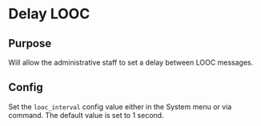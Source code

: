 Delay LOOC
=================

Purpose
----

Will allow the administrative staff to set a delay between LOOC messages.

Config
----

Set the `looc_interval` config value either in the System menu or via command. The default value is set to 1 second.